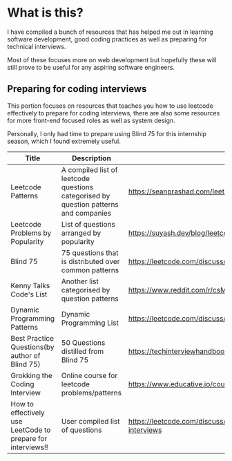# What is this?

I have compiled a bunch of resources that has helped me out in learning software development, good coding practices as well as preparing for technical interviews.

Most of these focuses more on web development but hopefully these will still prove to be useful for any aspiring software engineers.

## Preparing for coding interviews

This portion focuses on resources that teaches you how to use leetcode effectively to prepare for coding interviews, there are also some resources for more front-end
focused roles as well as system design.

Personally, I only had time to prepare using Blind 75 for this internship season, which I found extremely useful.


Title | Description | Link
------------ | ------------- | -------------
Leetcode Patterns | A compiled list of leetcode questions categorised by question patterns and companies | https://seanprashad.com/leetcode-patterns/
Leetcode Problems by Popularity | List of questions arranged by popularity | https://suyash.dev/blog/leetcode-by-popularity
Blind 75 | 75 questions that is distributed over common patterns | https://leetcode.com/discuss/general-discussion/460599/blind-75-leetcode-questions
Kenny Talks Code's List | Another list categorised by question patterns | https://www.reddit.com/r/csMajors/comments/pu9tyk/kenny_talks_code_list_of_leetcode_problems/
Dynamic Programming Patterns | Dynamic Programming List | https://leetcode.com/discuss/general-discussion/458695/Dynamic-Programming-Patterns
Best Practice Questions(by author of Blind 75) | 50 Questions distilled from Blind 75 | https://techinterviewhandbook.org/best-practice-questions/
Grokking the Coding Interview | Online course for leetcode problems/patterns | https://www.educative.io/courses/grokking-the-coding-interview
How to effectively use LeetCode to prepare for interviews!! | User compiled list of questions | https://leetcode.com/discuss/career/449135/How-to-effectively-use-LeetCode-to-prepare-for-interviews
